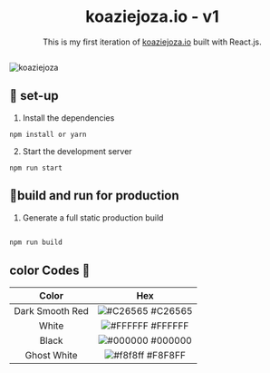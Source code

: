 <h1 align="center"> koaziejoza.io - v1 </h1>

<p align="center">
  This is my first iteration of <a href="koaziejoza.io" rel="nofollow">koaziejoza.io</a> built with React.js.
</p>

  
  
  

  
  
  <img align="center">
  
  ![koaziejoza](https://user-images.githubusercontent.com/51058620/151225343-4cad76d0-f003-4245-b112-383a0109e5bc.png)

  


  
  ## 🧰 set-up
  
  1. Install the dependencies
  ```
  npm install or yarn
 ```
  2. Start the development server
  ```
  npm run start
  ```
  
  ## 🧩build and run for production
  
   1. Generate a full static production build
  ```go
  
  npm run build
  
  ```
  
  ## color Codes 🎨
  Color | Hex 
:-------------: | :-------------:
Dark Smooth Red  | ![#C26565](https://via.placeholder.com/10/C26565/000000?text=+) #C26565
White | ![#FFFFFF](https://via.placeholder.com/10/FFFFFF/000000?text=+) #FFFFFF
Black  | ![#000000](https://via.placeholder.com/10/000000/000000?text=+) #000000
Ghost White | ![#f8f8ff](https://via.placeholder.com/10/f8f8ff/000000?text=+) #F8F8FF
